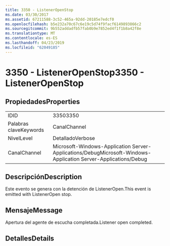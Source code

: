 ```yaml
---
title: 3350 - ListenerOpenStop
ms.date: 03/30/2017
ms.assetid: 67211588-3c52-465a-92dd-20185e7edcf0
ms.openlocfilehash: b5e232a70c67c6e19c5d74f9facf6149893866c2
ms.sourcegitcommit: 9b552addadfb57fab0b9e7852ed4f1f1b8a42f8e
ms.translationtype: MT
ms.contentlocale: es-ES
ms.lasthandoff: 04/23/2019
ms.locfileid: "62049185"
---
```

# <a name="3350---listeneropenstop"></a><span data-ttu-id="434ec-102">3350 - ListenerOpenStop</span><span class="sxs-lookup"><span data-stu-id="434ec-102">3350 - ListenerOpenStop</span></span>
## <a name="properties"></a><span data-ttu-id="434ec-103">Propiedades</span><span class="sxs-lookup"><span data-stu-id="434ec-103">Properties</span></span>  
  
|||  
|-|-|  
|<span data-ttu-id="434ec-104">ID</span><span class="sxs-lookup"><span data-stu-id="434ec-104">ID</span></span>|<span data-ttu-id="434ec-105">3350</span><span class="sxs-lookup"><span data-stu-id="434ec-105">3350</span></span>|  
|<span data-ttu-id="434ec-106">Palabras clave</span><span class="sxs-lookup"><span data-stu-id="434ec-106">Keywords</span></span>|<span data-ttu-id="434ec-107">Canal</span><span class="sxs-lookup"><span data-stu-id="434ec-107">Channel</span></span>|  
|<span data-ttu-id="434ec-108">Nivel</span><span class="sxs-lookup"><span data-stu-id="434ec-108">Level</span></span>|<span data-ttu-id="434ec-109">Detallado</span><span class="sxs-lookup"><span data-stu-id="434ec-109">Verbose</span></span>|  
|<span data-ttu-id="434ec-110">Canal</span><span class="sxs-lookup"><span data-stu-id="434ec-110">Channel</span></span>|<span data-ttu-id="434ec-111">Microsoft-Windows-Application Server-Applications/Debug</span><span class="sxs-lookup"><span data-stu-id="434ec-111">Microsoft-Windows-Application Server-Applications/Debug</span></span>|  
  
## <a name="description"></a><span data-ttu-id="434ec-112">Descripción</span><span class="sxs-lookup"><span data-stu-id="434ec-112">Description</span></span>  
 <span data-ttu-id="434ec-113">Este evento se genera con la detención de ListenerOpen.</span><span class="sxs-lookup"><span data-stu-id="434ec-113">This event is emitted with ListenerOpen stop.</span></span>  
  
## <a name="message"></a><span data-ttu-id="434ec-114">Mensaje</span><span class="sxs-lookup"><span data-stu-id="434ec-114">Message</span></span>  
 <span data-ttu-id="434ec-115">Apertura del agente de escucha completada.</span><span class="sxs-lookup"><span data-stu-id="434ec-115">Listener open completed.</span></span>  
  
## <a name="details"></a><span data-ttu-id="434ec-116">Detalles</span><span class="sxs-lookup"><span data-stu-id="434ec-116">Details</span></span>
